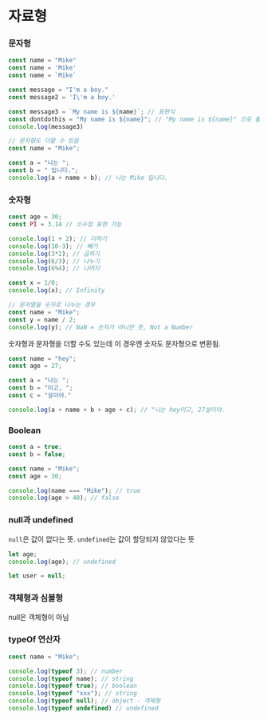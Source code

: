 # 자료형
### 문자형
```javascript
const name = "Mike"
const name = 'Mike'
const name = `Mike`

const message = "I'm a boy."
const message2 = 'I\'m a boy.'

const message3 = `My name is ${name}`; // 표현식
const dontdothis = "My name is ${name}"; // "My name is ${name}" 으로 출력됨
console.log(message3)

// 문자형도 더할 수 있음
const name = "Mike";

const a = "나는 ";
const b = " 입니다.";
console.log(a + name + b); // 나는 Mike 입니다.
```

### 숫자형
```javascript
const age = 30;
const PI = 3.14 // 소수점 표현 가능

console.log(1 + 2); // 더하기
console.log(10-3); // 빼기
console.log(3*2); // 곱하기
console.log(6/3); // 나누기
console.log(6%4); // 나머지

const x = 1/0;
console.log(x); // Infinity

// 문자열을 숫자로 나누는 경우
const name = "Mike";
const y = name / 2;
console.log(y); // NaN = 숫자가 아니란 뜻, Not a Number
```
숫자형과 문자형을 더할 수도 있는데 이 경우엔 숫자도 문자형으로 변환됨.
```javascript
const name = "hey";
const age = 27;

const a = "나는 ";
const b = "이고, ";
const c = "살이야."

console.log(a + name + b + age + c); // "나는 hey이고, 27살이야.
```

### Boolean
```javascript
const a = true;
const b = false;

const name = "Mike";
const age = 30;

console.log(name === "Mike"); // true
console.log(age > 40); // false 
```

### null과 undefined
`null`은 값이 없다는 뜻. `undefined`는 값이 할당되지 않았다는 뜻
```javascript
let age;
console.log(age); // undefined

let user = null;
```

### 객체형과 심볼형
null은 객체형이 아님
### typeOf 연산자
```javascript
const name = "Mike";

console.log(typeof 3); // number
console.log(typeof name); // string
console.log(typeof true); // boolean
console.log(typeof "xxx"); // string
console.log(typeof null); // object - 객체형
console.log(typeof undefined) // undefined
```
